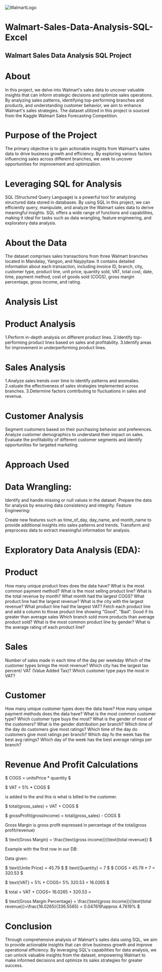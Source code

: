 
![WalmartLogo](https://github.com/Nish-gopi/Walmart-Sales-Data-Analysis-SQL-Excel-/assets/92908009/60eeb5b5-25cf-4f3f-835a-9aea66d9e9c0)

# Walmart-Sales-Data-Analysis-SQL-Excel
## Walmart Sales Data Analysis SQL Project
# About
In this project, we delve into Walmart's sales data to uncover valuable insights that can inform strategic decisions and optimize sales operations. By analyzing sales patterns, identifying top-performing branches and products, and understanding customer behavior, we aim to enhance Walmart's sales strategies. The dataset utilized in this project is sourced from the Kaggle Walmart Sales Forecasting Competition.

# Purpose of the Project
The primary objective is to gain actionable insights from Walmart's sales data to drive business growth and efficiency. By exploring various factors influencing sales across different branches, we seek to uncover opportunities for improvement and optimization.

# Leveraging SQL for Analysis
SQL (Structured Query Language) is a powerful tool for analyzing structured data stored in databases. By using SQL in this project, we can efficiently query, manipulate, and analyze the Walmart sales data to derive meaningful insights. SQL offers a wide range of functions and capabilities, making it ideal for tasks such as data wrangling, feature engineering, and exploratory data analysis.

# About the Data
The dataset comprises sales transactions from three Walmart branches located in Mandalay, Yangon, and Naypyitaw. It contains detailed information about each transaction, including invoice ID, branch, city, customer type, product line, unit price, quantity sold, VAT, total cost, date, time, payment method, cost of goods sold (COGS), gross margin percentage, gross income, and rating.

# Analysis List
# Product Analysis
1.Perform in-depth analysis on different product lines.
2.Identify top-performing product lines based on sales and profitability.
3.Identify areas for improvement in underperforming product lines.

# Sales Analysis
1.Analyze sales trends over time to identify patterns and anomalies.
2.valuate the effectiveness of sales strategies implemented across branches.
3.Determine factors contributing to fluctuations in sales and revenue.

# Customer Analysis
Segment customers based on their purchasing behavior and preferences.
Analyze customer demographics to understand their impact on sales.
Evaluate the profitability of different customer segments and identify opportunities for targeted marketing.

# Approach Used
# Data Wrangling:

Identify and handle missing or null values in the dataset.
Prepare the data for analysis by ensuring data consistency and integrity.
Feature Engineering:

Create new features such as time_of_day, day_name, and month_name to provide additional insights into sales patterns and trends.
Transform and preprocess data to extract meaningful information for analysis.
# Exploratory Data Analysis (EDA):

# Product
How many unique product lines does the data have?
What is the most common payment method?
What is the most selling product line?
What is the total revenue by month?
What month had the largest COGS?
What product line had the largest revenue?
What is the city with the largest revenue?
What product line had the largest VAT?
Fetch each product line and add a column to those product line showing "Good", "Bad". Good if its greater than average sales
Which branch sold more products than average product sold?
What is the most common product line by gender?
What is the average rating of each product line?
 
# Sales
Number of sales made in each time of the day per weekday
Which of the customer types brings the most revenue?
Which city has the largest tax percent/ VAT (Value Added Tax)?
Which customer type pays the most in VAT?

# Customer
How many unique customer types does the data have?
How many unique payment methods does the data have?
What is the most common customer type?
Which customer type buys the most?
What is the gender of most of the customers?
What is the gender distribution per branch?
Which time of the day do customers give most ratings?
Which time of the day do customers give most ratings per branch?
Which day fo the week has the best avg ratings?
Which day of the week has the best average ratings per branch?

# Revenue And Profit Calculations
$ COGS = unitsPrice * quantity $

$ VAT = 5% * COGS $

 is added to the 
 and this is what is billed to the customer.

$ total(gross_sales) = VAT + COGS $

$ grossProfit(grossIncome) = total(gross_sales) - COGS $

Gross Margin is gross profit expressed in percentage of the total(gross profit/revenue)

$ \text{Gross Margin} = \frac{\text{gross income}}{\text{total revenue}} $

Example with the first row in our DB:

Data given:

$ \text{Unite Price} = 45.79 $
$ \text{Quantity} = 7 $
$ COGS = 45.79 * 7 = 320.53 $

$ \text{VAT} = 5% * COGS\= 5% 320.53 = 16.0265 $

$ total = VAT + COGS\= 16.0265 + 320.53 = 

$ \text{Gross Margin Percentage} = \frac{\text{gross income}}{\text{total revenue}}\=\frac{16.0265}{336.5565} = 0.047619\\approx 4.7619% $


# Conclusion
Through comprehensive analysis of Walmart's sales data using SQL, we aim to provide actionable insights that can drive business growth and improve operational efficiency. By leveraging SQL's capabilities for data analysis, we can unlock valuable insights from the dataset, empowering Walmart to make informed decisions and optimize its sales strategies for greater success.
